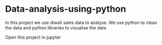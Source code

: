 # Data-analysis-using-python
In this project we use diwali sales data to analyse. We use python to clean the data and python libraries to visualise the data

Open this project in jupyter
